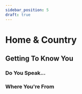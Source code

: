 ```yaml
---
sidebar_position: 5
draft: true
---
```


# Home & Country


## Getting To Know You

### Do You Speak...

### Where You're From
